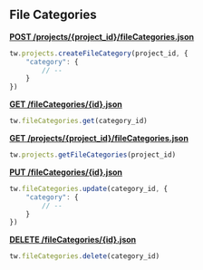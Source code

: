 ## File Categories

[**POST /projects/{project_id}/fileCategories.json**](https://developer.teamwork.com/filecategories#creating_categori)

```js
tw.projects.createFileCategory(project_id, {
	"category": {
		// --
	}
})
```

[**GET /fileCategories/{id}.json**](https://developer.teamwork.com/filecategories#retrieve_a_single)

```js
tw.fileCategories.get(category_id)
```

[**GET /projects/{project_id}/fileCategories.json**](https://developer.teamwork.com/filecategories#retrieving_all_of)

```js
tw.projects.getFileCategories(project_id)
```

[**PUT /fileCategories/{id}.json**](https://developer.teamwork.com/filecategories#updating_a_catego)

```js
tw.fileCategories.update(category_id, {
	"category": {
		// --
	}
})
```

[**DELETE /fileCategories/{id}.json**](https://developer.teamwork.com/filecategories#destroying_a_cate)

```js
tw.fileCategories.delete(category_id)
```
